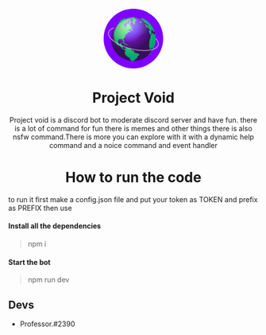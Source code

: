 ﻿<p align="center">
<img src="./static/logo.png" style="height:120px; border-radius:100px;"/>


</p>

<h1 align="center">Project Void</h1>
<p align="center">Project void is a discord bot to moderate discord server and have fun. there is a lot of command for fun there is memes and other things there is also nsfw command.There is more you can explore with it with a dynamic help command and a noice command and event handler</p>

<h1 align="center">How to run the code</h1>
<p>to run it first make a config.json file and put your token as TOKEN and prefix as PREFIX then use</p>

#### Install all the dependencies

>npm i
#### Start the bot

> npm run dev

## Devs
<ul>
<li>Professor.#2390</li>
</ul>
